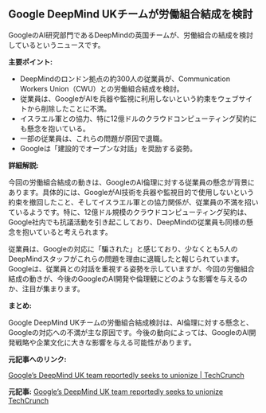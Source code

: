 ## Google DeepMind UKチームが労働組合結成を検討

GoogleのAI研究部門であるDeepMindの英国チームが、労働組合の結成を検討しているというニュースです。

**主要ポイント:**

* DeepMindのロンドン拠点の約300人の従業員が、Communication Workers Union（CWU）との労働組合結成を検討。
* 従業員は、GoogleがAIを兵器や監視に利用しないという約束をウェブサイトから削除したことに不満。
* イスラエル軍との協力、特に12億ドルのクラウドコンピューティング契約にも懸念を抱いている。
* 一部の従業員は、これらの問題が原因で退職。
* Googleは「建設的でオープンな対話」を奨励する姿勢。

**詳細解説:**

今回の労働組合結成の動きは、GoogleのAI倫理に対する従業員の懸念が背景にあります。具体的には、GoogleがAI技術を兵器や監視目的で使用しないという約束を撤回したこと、そしてイスラエル軍との協力関係が、従業員の不満を招いているようです。特に、12億ドル規模のクラウドコンピューティング契約は、Google社内でも抗議活動を引き起こしており、DeepMindの従業員も同様の懸念を抱いていると考えられます。

従業員は、Googleの対応に「騙された」と感じており、少なくとも5人のDeepMindスタッフがこれらの問題を理由に退職したと報じられています。Googleは、従業員との対話を重視する姿勢を示していますが、今回の労働組合結成の動きが、今後のGoogleのAI開発や倫理観にどのような影響を与えるのか、注目が集まります。

**まとめ:**

Google DeepMind UKチームの労働組合結成検討は、AI倫理に対する懸念と、Googleの対応への不満が主な原因です。今後の動向によっては、GoogleのAI開発戦略や企業文化に大きな影響を与える可能性があります。

**元記事へのリンク:**

[Google’s DeepMind UK team reportedly seeks to unionize | TechCrunch](https://techcrunch.com/2024/04/26/googles-deepmind-uk-team-reportedly-seeks-to-unionize/)


**元記事:** [Google’s DeepMind UK team reportedly seeks to unionize TechCrunch](https://techcrunch.com/2025/04/26/googles-deepmind-uk-team-reportedly-seeks-to-unionize/)